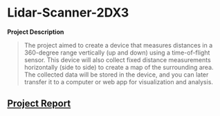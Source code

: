 # Lidar-Scanner-2DX3
**Project Description**
> The project aimed to create a device that measures distances in a 360-degree range vertically (up and down) using a time-of-flight sensor. This device will also collect fixed distance measurements horizontally (side to side) to create a map of the surrounding area. The collected data will be stored in the device, and you can later transfer it to a computer or web app for visualization and analysis.
## [**Project Report**](https://github.com/Mathej30/Lidar-Scanner-2DX3/blob/main/Project_Report_mathej30_400303976.pdf)
